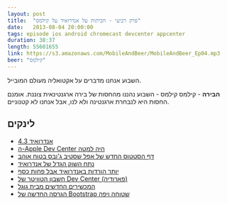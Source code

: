 ```yaml
---
layout: post
title:  "פרק רביעי - חביתות על אנדרואיד על קילמס"
date:   2013-08-04 20:00:00
tags: episode ios android chromecast devcenter appcenter
duration: 38:37
length: 55601655
link: https://s3.amazonaws.com/MobileAndBeer/MobileAndBeer_Ep04.mp3
beer: "קילמס"
---
```


השבוע אנחנו מדברים על אקטואליה מעולם המובייל.

**הבירה** - קילמס
קילמס - השבוע נהננו מהחסות של בירה ארגנטינאית צוננת. אומנם החסות היא לנבחרת ארגנטינה ולא לנו, אבל אנחנו לא קטנוניים.

## לינקים

* [אנדרואיד 4.3](http://www.android.com/about/jelly-bean/)
* [ה-Apple Dev Center היה למטה](http://www.cultofmac.com/237438/apples-dev-center-returns-after-being-down-for-more-than-a-week/)
* [דף הסטטוס החדש של אפל שסטיב ג'ובס בטוח אוהב](https://developer.apple.com/support/system-status/)
* [נתח השוק הגדל של אנדרואיד](http://venturebeat.com/2013/08/01/android-reaches-massive-80-market-share-windows-phone-hits-global-high-iphone-languishes/)
* [יותר הורדות באנדרואיד אבל פחות כסף](http://www.theguardian.com/technology/2013/aug/01/android-apple-google-play-apps)
* [חשבון הטוויטר של Dev Center (פארודיה)](https://twitter.com/appledevcenter)
* [המכשירים החדשים מבית גוגל](http://www.usatoday.com/story/tech/personal/2013/07/24/google-nexus-7-tablet/2583007/)
* [הגרסה החדשה של Bootstrap שטוחה ויפה](http://getbootstrap.com/)
